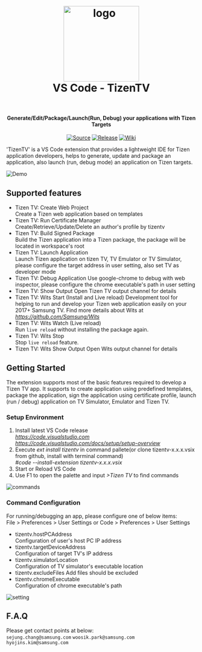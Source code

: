 <h1 align="center">
  <br>
    <img src="https://raw.githubusercontent.com/samsung/vscode-extension-tizentv/master/images/icon.png?branch=master" alt="logo" width="200">
  <br>
  VS Code - TizenTV
  <br>
  <br>
</h1>

<h4 align="center">Generate/Edit/Package/Launch(Run, Debug) your applications with Tizen Targets</h4>

<p align="center">
  <a href="https://github.com/samsung/vscode-extension-tizentv"><img src="https://raw.githubusercontent.com/samsung/vscode-extension-tizentv/master/images/buildpassing.png?branch=master" alt="Source"></a>
  <a href="https://github.com/Samsung/vscode-extension-tizentv/releases/tag/1.2.4"><img src="https://raw.githubusercontent.com/samsung/vscode-extension-tizentv/master/images/release.png?branch=master" alt="Release"></a>
  <a href="https://github.com/samsung/vscode-extension-tizentv/wiki"><img src="https://raw.githubusercontent.com/samsung/vscode-extension-tizentv/master/images/chatter.png?branch=master" alt="Wiki"></a>
</p>

'TizenTV' is a VS Code extension that provides a lightweight IDE for Tizen application developers, helps to generate, update and package an application, also launch (run, debug mode) an application on Tizen targets.

![Demo](https://raw.githubusercontent.com/samsung/vscode-extension-tizentv/master/images/demo.gif)

## Supported features 

* Tizen TV: Create Web Project  
  Create a Tizen web application based on templates
* Tizen TV: Run Certificate Manager  
  Create/Retrieve/Update/Delete an author's profile by tizentv
* Tizen TV: Build Signed Package  
  Build the Tizen application into a Tizen package, the package will be located in workspace's root 
* Tizen TV: Launch Application  
  Launch Tizen application on tizen TV, TV Emulator or TV Simulator, please configure the target address in user setting, also set TV as developer mode  
* Tizen TV: Debug Application
  Use google-chrome to debug with web inspector, please configure the chrome executable's path in user setting 
* Tizen TV: Show Output
  Open Tizen TV output channel for details
* Tizen TV: Wits Start (Install and Live reload)
  Development tool for helping to run and develop your Tizen web application easily on your 2017+ Samsung TV. Find more details about Wits at *https://github.com/Samsung/Wits*
* Tizen TV: Wits Watch (Live reload)  
  Run `live reload` without installing the package again.
* Tizen TV: Wits Stop  
  Stop `live reload` feature.
* Tizen TV: Wits Show Output
  Open Wits output channel for details

## Getting Started
The extension supports most of the basic features required to develop a Tizen TV app. It supports to create application using predefined templates, package the application, sign the application using certificate profile, launch (run / debug) application on TV Simulator, Emulator and Tizen TV.

### Setup Environment  
1. Install latest VS Code release  
   *https://code.visualstudio.com*  
   *https://code.visualstudio.com/docs/setup/setup-overview* 
2. Execute *ext install tizentv* in command pallete(or clone tizentv-x.x.x.vsix from github, install with terminal command)  
   *#code --install-extension tizentv-x.x.x.vsix*  
3. Start or Reload VS Code  
4. Use F1 to open the palette and input *>Tizen TV* to find commands
   
<p><img src="https://raw.githubusercontent.com/samsung/vscode-extension-tizentv/master/images/commands.png" alt="commands"></p>

### Command Configuration  
For running/debugging an app, please configure one of below items:  
File > Preferences > User Settings or Code > Preferences > User Settings  
* tizentv.hostPCAddress  
  Configuration of user's host PC IP address  
* tizentv.targetDeviceAddress  
  Configuration of target TV's IP address  
* tizentv.simulatorLocation  
  Configuration of TV simulator's executable location  
* tizentv.excludeFiles 
  Add files should be excluded
* tizentv.chromeExecutable  
  Configuration of chrome executable's path

<p><img src="https://raw.githubusercontent.com/samsung/vscode-extension-tizentv/master/images/setting.png" alt="setting"></p>

## F.A.Q
Please get contact points at below:  
`sejung.chang@samsung.com`
`woosik.park@samsung.com`  
`hyojins.kim@samsung.com`

